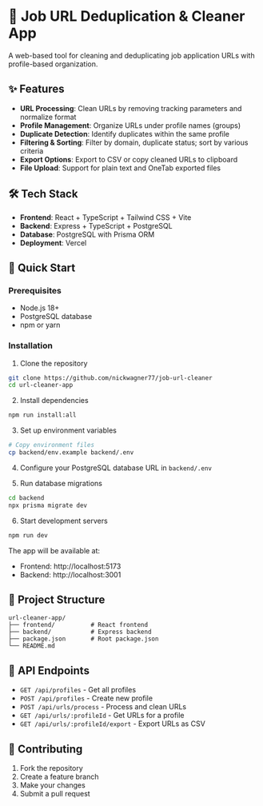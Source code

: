 # 📄 Job URL Deduplication & Cleaner App

A web-based tool for cleaning and deduplicating job application URLs with profile-based organization.

## ✨ Features

- **URL Processing**: Clean URLs by removing tracking parameters and normalize format
- **Profile Management**: Organize URLs under profile names (groups)
- **Duplicate Detection**: Identify duplicates within the same profile
- **Filtering & Sorting**: Filter by domain, duplicate status; sort by various criteria
- **Export Options**: Export to CSV or copy cleaned URLs to clipboard
- **File Upload**: Support for plain text and OneTab exported files

## 🛠 Tech Stack

- **Frontend**: React + TypeScript + Tailwind CSS + Vite
- **Backend**: Express + TypeScript + PostgreSQL
- **Database**: PostgreSQL with Prisma ORM
- **Deployment**: Vercel

## 🚀 Quick Start

### Prerequisites

- Node.js 18+
- PostgreSQL database
- npm or yarn

### Installation

1. Clone the repository
```bash
git clone https://github.com/nickwagner77/job-url-cleaner
cd url-cleaner-app
```

2. Install dependencies
```bash
npm run install:all
```

3. Set up environment variables
```bash
# Copy environment files
cp backend/env.example backend/.env
```

4. Configure your PostgreSQL database URL in `backend/.env`

5. Run database migrations
```bash
cd backend
npx prisma migrate dev
```

6. Start development servers
```bash
npm run dev
```

The app will be available at:
- Frontend: http://localhost:5173
- Backend: http://localhost:3001

## 📁 Project Structure

```
url-cleaner-app/
├── frontend/          # React frontend
├── backend/           # Express backend
├── package.json       # Root package.json
└── README.md
```

## 📝 API Endpoints

- `GET /api/profiles` - Get all profiles
- `POST /api/profiles` - Create new profile
- `POST /api/urls/process` - Process and clean URLs
- `GET /api/urls/:profileId` - Get URLs for a profile
- `GET /api/urls/:profileId/export` - Export URLs as CSV

## 🤝 Contributing

1. Fork the repository
2. Create a feature branch
3. Make your changes
4. Submit a pull request 